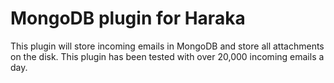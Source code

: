 # MongoDB plugin for Haraka

This plugin will store incoming emails in MongoDB and store all attachments on the disk. This plugin has been tested with over 20,000 incoming emails a day.


